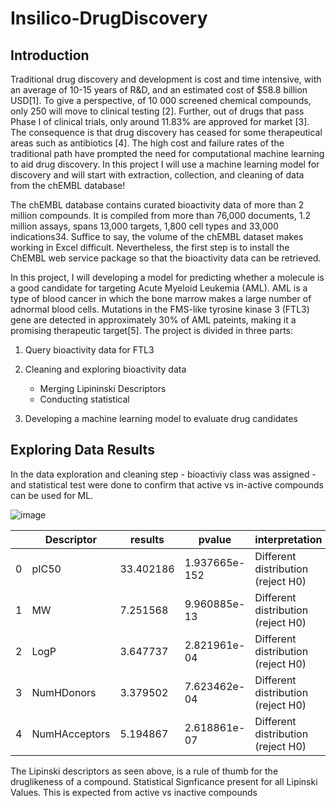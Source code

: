 # Insilico-DrugDiscovery

## Introduction

Traditional drug discovery and development is cost and time intensive, with an average of 10-15 years of R&D, and an estimated cost of $58.8 billion USD[1]. To give a perspective, of 10 000 screened chemical compounds, only 250 will move to clinical testing [2]. Further, out of drugs that pass Phase I of clinical trials, only around 11.83% are approved for market [3]. The consequence is that drug discovery has ceased for some therapeutical areas such as antibiotics [4]. The high cost and failure rates of the traditional path have prompted the need for computational machine learning to aid drug discovery. In this project I will use a machine learning model for discovery and will start with extraction, collection, and cleaning of data from the chEMBL database!

The chEMBL database contains curated bioactivity data of more than 2 million compounds. It is compiled from more than 76,000 documents, 1.2 million assays, spans 13,000 targets, 1,800 cell types and 33,000 indications34. Suffice to say, the volume of the chEMBL dataset makes working in Excel difficult. Nevertheless, the first step is to install the ChEMBL web service package so that the bioactivity data can be retrieved. 

In this project, I will developing a model for predicting whether a molecule is a good candidate for targeting Acute Myeloid Leukemia (AML). AML is a type of blood cancer in which the bone marrow makes a large number of adnormal blood cells. Mutations in the FMS-like tyrosine kinase 3 (FTL3) gene are detected in approximately 30% of AML pateints, making it a promising therapeutic target[5]. The project is divided in three parts:

1) Query bioactivity data for FTL3
2) Cleaning and exploring bioactivity data
    * Merging Lipininski Descriptors
    * Conducting statistical 

3) Developing a machine learning model to evaluate drug candidates

## Exploring Data Results

In the data exploration and cleaning step - bioactiviy class was assigned - and statistical test were done to confirm that active vs in-active compounds can be used for ML. 

![image](https://user-images.githubusercontent.com/89043234/222947169-a5f586ac-50cc-4789-be34-5d079bf292bb.png)

|   | Descriptor    | results   | pvalue        | interpretation                     |
|---|---------------|-----------|---------------|------------------------------------|
| 0 | pIC50         | 33.402186 | 1.937665e-152 | Different distribution (reject H0) |
| 1 | MW            | 7.251568  | 9.960885e-13  | Different distribution (reject H0) |
| 2 | LogP          | 3.647737  | 2.821961e-04  | Different distribution (reject H0) |
| 3 | NumHDonors    | 3.379502  | 7.623462e-04  | Different distribution (reject H0) |
| 4 | NumHAcceptors | 5.194867  | 2.618861e-07  | Different distribution (reject H0) |

The Lipinski descriptors as seen above, is a rule of thumb for the druglikeness of a compound. 
Statistical Signficance present for all Lipinski Values. This is expected from active vs inactive compounds 

